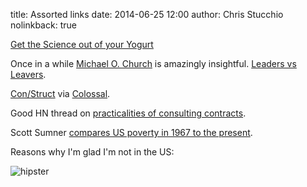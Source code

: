 title: Assorted links
date: 2014-06-25 12:00
author: Chris Stucchio
nolinkback: true


[Get the Science out of your Yogurt](http://pipeline.corante.com/archives/2014/06/05/get_the_science_out_of_your_yogurt.php?utm_source=stucchio)

Once in a while [Michael O. Church](https://news.ycombinator.com/item?id=7853434) is amazingly insightful. [Leaders vs Leavers](https://news.ycombinator.com/item?id=7853434).

[Con/Struct](http://www.justinplunkett.com/construct?utm_source=stucchio) via [Colossal](http://www.thisiscolossal.com/2014/06/construct-the-fictional-urban-architecture-of-justin-plunkett/?utm_source=stucchio).

Good HN thread on [practicalities of consulting contracts](https://news.ycombinator.com/item?id=7850105).

Scott Sumner [compares US poverty in 1967 to the present](http://www.themoneyillusion.com/?p=26908&utm_source=feedburner&utm_source=stucchio).

Reasons why I'm glad I'm not in the US:

![hipster](http://i.imgur.com/Cp0cqf7.jpg)
